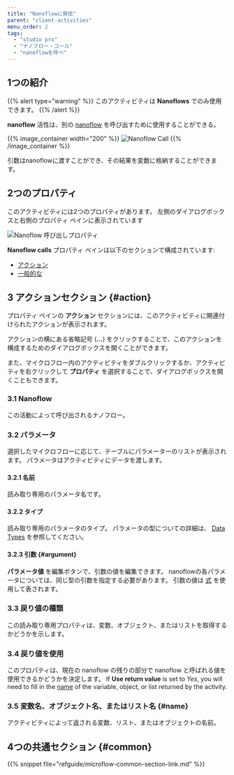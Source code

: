 ```yaml
---
title: "Nanoflowに発信"
parent: "client-activities"
menu_order: 2
tags:
  - "studio pro"
  - "ナノフロー・コール"
  - "nanoflowを呼べ"
---
```


## 1つの紹介

{{% alert type="warning" %}}
このアクティビティは **Nanoflows** でのみ使用できます。
{{% /alert %}}

**nanoflow** 活性は、別の [nanoflow](nanoflows) を呼び出すために使用することができる。

{{% image_container width="200" %}}
![Nanoflow Call](attachments/action-call-activities/nanoflow-call.png)
{{% /image_container %}}

引数はnanoflowに渡すことができ、その結果を変数に格納することができます。

## 2つのプロパティ

このアクティビティには2つのプロパティがあります。 左側のダイアログボックスと右側のプロパティ ペインに表示されています

![Nanoflow 呼び出しプロパティ](attachments/action-call-activities/nanoflow-call-properties.png)

**Nanoflow calls** プロパティ ペインは以下のセクションで構成されています:

* [アクション](#action)
* [一般的な](#common)

## 3 アクションセクション {#action}

プロパティ ペインの **アクション** セクションには、このアクティビティに関連付けられたアクションが表示されます。

アクションの横にある省略記号 (**…**) をクリックすることで、このアクションを構成するためのダイアログボックスを開くことができます。

また、マイクロフロー内のアクティビティをダブルクリックするか、アクティビティを右クリックして **プロパティ** を選択することで、ダイアログボックスを開くこともできます。

### 3.1 Nanoflow

この活動によって呼び出されるナノフロー。

### 3.2 パラメータ

選択したマイクロフローに応じて、テーブルにパラメーターのリストが表示されます。 パラメータはアクティビティにデータを渡します。

#### 3.2.1 名前

読み取り専用のパラメータ名です。

#### 3.2.2 タイプ

読み取り専用のパラメータのタイプ。 パラメータの型についての詳細は、 [Data Types](data-types) を参照してください。

#### 3.2.3 引数 {#argument}

**パラメータ値** を編集ボタンで、引数の値を編集できます。 nanoflowの各パラメータについては、同じ型の引数を指定する必要があります。 引数の値は [式](expressions) を使用して表されます。

### 3.3 戻り値の種類

この読み取り専用プロパティは、変数、オブジェクト、またはリストを取得するかどうかを示します。

### 3.4 戻り値を使用

このプロパティは、現在の nanoflow の残りの部分で nanoflow と呼ばれる値を使用できるかどうかを決定します。 If **Use return value** is set to *Yes*, you will need to fill in the [name](#name) of the variable, object, or list returned by the activity.

### 3.5 変数名、オブジェクト名、またはリスト名 {#name}

アクティビティによって返される変数、リスト、またはオブジェクトの名前。

## 4つの共通セクション {#common}

{{% snippet file="refguide/microflow-common-section-link.md" %}}